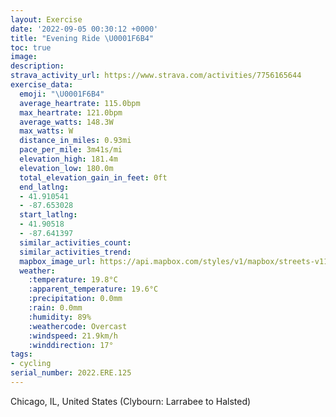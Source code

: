 ```yaml
---
layout: Exercise
date: '2022-09-05 00:30:12 +0000'
title: "Evening Ride \U0001F6B4"
toc: true
image:
description:
strava_activity_url: https://www.strava.com/activities/7756165644
exercise_data:
  emoji: "\U0001F6B4"
  average_heartrate: 115.0bpm
  max_heartrate: 121.0bpm
  average_watts: 148.3W
  max_watts: W
  distance_in_miles: 0.93mi
  pace_per_mile: 3m41s/mi
  elevation_high: 181.4m
  elevation_low: 180.0m
  total_elevation_gain_in_feet: 0ft
  end_latlng:
  - 41.910541
  - -87.653028
  start_latlng:
  - 41.90518
  - -87.641397
  similar_activities_count:
  similar_activities_trend:
  mapbox_image_url: https://api.mapbox.com/styles/v1/mapbox/streets-v11/static/path-5+787af2-1.0(c%7Dw~Fb%7D%7CuOQ%5Eg%40t%40Sb%40q%40t%40SZKDMJWd%40YZKVa%40%5ES%5EAJBNUXUt%40%7B%40xBoAnBKXSPMPSLCHKLKDSb%40I%40%3FJK%60%40%40XCLRECRJ%5CDj%40GJOhA%5BP_%40EQHCIGBBDOJg%40GCTUjAUrBDX%60%40DK%40%3FFn%40%60%40%40FBKIPJCJKB%40CZDR),pin-s-s+e5b22e(-87.64386,41.9069),pin-s-f+89ae00(-87.65128999999999,41.91034)/auto/800x800?access_token=pk.eyJ1Ijoiam9zaGJlY2ttYW4iLCJhIjoiY205eWR2aDd1MWZ6djJrbXc4a3M0bWZleiJ9.XiG9OWkNcZk2QzjJbxLB4A
  weather:
    :temperature: 19.8°C
    :apparent_temperature: 19.6°C
    :precipitation: 0.0mm
    :rain: 0.0mm
    :humidity: 89%
    :weathercode: Overcast
    :windspeed: 21.9km/h
    :winddirection: 17°
tags:
- cycling
serial_number: 2022.ERE.125
---
```

Chicago, IL, United States (Clybourn: Larrabee to Halsted)

